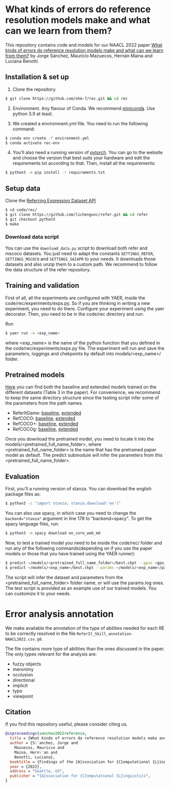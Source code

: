# What kinds of errors do reference resolution models make and what can we learn from them?

This repository contains code and models for our NAACL 2022 paper [What kinds of errors do reference resolution models make and what can we learn from them?]() by Jorge Sánchez, Mauricio Mazuecos, Hernán Maina and Luciana Benotti.

## Installation & set up


1) Clone the repository.

```sh
$ git clone https://github.com/nhm-7/rec.git && cd rec
```

2) Environment. Any flavour of Conda. We recommend [miniconda](https://docs.conda.io/en/latest/miniconda.html). Use python 3.9 at least.

3) We created a environment.yml file. You need to run the following command:

```sh
$ conda env create -f environment.yml
$ conda activate rec-env
```

4) You'll also need a running version of [pytorch](https://pytorch.org/get-started/locally/). You can go to the website and choose the version that best suits your hardware and edit the requirements.txt according to that. Then, install all the requirements:

```sh
$ python3 -m pip install -r requirements.txt
```

## Setup data

Clone the [Referring Expression Dataset API](https://github.com/lichengunc/refer)

```sh
$ cd code/rec/
$ git clone https://github.com/lichengunc/refer.git && cd refer
$ git checkout python3
$ make
```

### Download data script

You can use the ```download_data.py``` script to download both refer and mscoco datasets. You just need to adapt the constants ```SETTINGS_REFER```, ```SETTINGS_MSCOCO``` and  ```SETTINGS_SAIAPR``` to your needs. It downloads those datasets and also unzip them to a custom path. We recommend to follow the data structure of the refer repository.


## Training and validation

First of all, all the experiments are configured with YAER, inside the code/rec/experiments/exps.py. So if you are thinking in writing a new experiment, you need to do there. Configure your experiment using the yaer decorator. Then, you need to be in the code/rec directory and run:

Run

```sh
$ yaer run -e <exp_name>
```

where <exp_name> is the name of the python function that you defined in the code/rec/experiments/exps.py file. The experiment will run and save the parameters, loggings and chekpoints by default into models/<exp_name>/ folder.


## Pretrained models


[Here](https://drive.google.com/drive/folders/1ud7RaR_0rmJws4xGJeGz-tdZMugvd2eh?usp=sharing) you can find both the baseline and extended models trained on the different datasets (Table 3 in the paper). For convenience, we recommend to keep the same directory structure since the testing script infer some of the parameters from the path names.

* ReferItGame: [baseline](https://drive.google.com/drive/folders/1Yd0wVAGne5-drWz8wwlPjkIH6pZItzqm?usp=sharing), [extended](https://drive.google.com/drive/folders/1aPNzpfpeb0Y7Ztba-7N4EiR03LRqWzGg?usp=sharing)
* RefCOCO: [baseline](https://drive.google.com/drive/folders/1Zm92kg3ereWMSUqlqJocd9tG5dcI0U4y?usp=sharing), [extended](https://drive.google.com/drive/folders/1xTDmJzxJ_KbrmKj6DkBLqNyZtdkbcD6z?usp=sharing)
* RefCOCO+: [baseline](https://drive.google.com/drive/folders/1KxYomKbBTBEAWeB7DrnixwBavc44KZ3p?usp=sharing), [extended]()
* RefCOCOg: [baseline](https://drive.google.com/drive/folders/1YXw1Nt0gy34aaemOZJpigGvMq72Of2Zy?usp=sharing), [extended]()

Once you download the pretrained model, you need to locate it into the models/<pretrained_full_name_folder>, where <pretrained_full_name_folder> is the name that has the pretrained paper model as default. The predict submodule will infer the parameters from this <pretrained_full_name_folder>.

## Evaluation


First, you'll a running version of stanza. You can download the english package files as:

```sh
$ python3 -c "import stanza; stanza.download('en')"
```

You can also use spacy, in which case you need to change the ```backend="stanza"``` argument in line 178 to "backend=spacy". To get the spacy language files, run:

```sh
$ python3 -m spacy download en_core_web_md
```

Now, to test a trained model you need to be inside the code/rec/ folder and run any of the following commands(depending on if you use the paper models or those that you have trained using the YAER runner):

```sh
$ predict ~/models/<pretrained_full_name_folder>/best.ckpt --gpus <gpu_number>
$ predict ~/models/<exp_name>/best.ckpt --params ~/models/<exp_name>/params.log --gpus <gpu_number>
```

The script will infer the dataset and parameters from the <pretrained_full_name_folder> folder name, or will use the params.log ones. The test script is provided as an example use of our trained models. You can customize it to your needs.

# Error analysis annotation

We make available the annotation of the type of abilities needed for each RE to
be correctly resolved in the file
```ReferIt_Skill_annotation-NAACL2022.csv.g0```.

The file contains more type of abilities than the ones discussed in the paper.
The only types relevant for the analysis are:

 - fuzzy objects
 - meronimy
 - occlusion
 - directional
 - implicit
 - typo
 - viewpoint

## Citation

If you find this repository useful, please consider citing us.

```bibtex
@inproceedings{sanchez2022reference,
  title = {What kinds of errors do reference resolution models make and what can we learn from them?},
  author = {S\'anchez, Jorge and
    Mazuecos, Mauricio and
    Maina, Hern\'an and
    Benotti, Luciana},
  booktitle = {Findings of the {A}ssociation for {C}omputational {L}inguistics: {NAACL}},
  year = {2022},
  address = "Seattle, US",
  publisher = "{A}ssociation for {C}omputational {L}inguistics",
}
```


